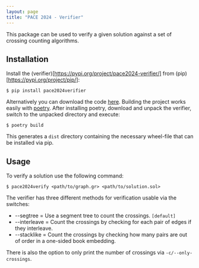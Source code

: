```yaml
---
layout: page 
title: "PACE 2024 - Verifier"
---
```


This package can be used to verify a given solution against a set of crossing counting algorithms.

## Installation

Install the (verifier)[https://pypi.org/project/pace2024-verifier/] from (pip)[https://pypi.org/project/pip/]:

```console
$ pip install pace2024verifier
```

Alternatively you can download the code [here](./pace2024_verifier-0.2.0.tar.gz). Building the project works easily with [poetry](https://python-poetry.org/). After installing poetry, download and unpack the verifier, switch to the unpacked directory and execute:

```console
$ poetry build
```

This generates a `dist` directory containing the necessary wheel-file that can be installed via pip.

## Usage

To verify a solution use the following command:

```console
$ pace2024verify <path/to/graph.gr> <path/to/solution.sol>
```

The verifier has three different methods for verification usable via the switches:
* --segtree = Use a segment tree to count the crossings. `[default]`
* --interleave = Count the crossings by checking for each pair of edges if they interleave.
* --stacklike = Count the crossings by checking how many pairs are out of order in a one-sided book embedding.

There is also the option to only print the number of crossings via `-c/--only-crossings`.
